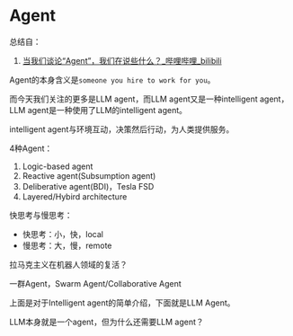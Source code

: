 # Agent

总结自：

1. [当我们谈论“Agent”，我们在说些什么？_哔哩哔哩_bilibili](https://www.bilibili.com/video/BV1GJ4m1N7L7/?spm_id_from=333.999.0.0&vd_source=72864fffb0293637e3fc450e7ffec677)



Agent的本身含义是`someone you hire to work for you`。

而今天我们关注的更多是LLM agent，而LLM agent又是一种intelligent agent，LLM agent是一种使用了LLM的intelligent agent。

intelligent agent与环境互动，决策然后行动，为人类提供服务。



4种Agent：

1. Logic-based agent
2. Reactive agent(Subsumption agent)
3. Deliberative agent(BDI)，Tesla FSD
4. Layered/Hybird architecture



快思考与慢思考：

- 快思考：小，快，local
- 慢思考：大，慢，remote



拉马克主义在机器人领域的复活？



一群Agent，Swarm Agent/Collaborative Agent



上面是对于Intelligent agent的简单介绍，下面就是LLM Agent。

LLM本身就是一个agent，但为什么还需要LLM agent？ 
